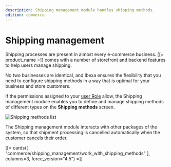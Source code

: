 ```yaml
---
description: Shipping management module handles shipping methods.
edition: commerce
---
```


# Shipping management

Shipping processes are present in almost every e-commerce business. 
[[= product_name =]] comes with a number of storefront and backend features to help users manage shipping.

No two businesses are identical, and Ibexa ensures the flexibility that you need to configure shipping methods in a way that is optimal for your business and store customers.

If the permissions assigned to your [user Role](permissions_and_users.md) allow, the Shipping management module enables you to define and manage shipping methods of different types on the **Shipping methods** screen.

![Shipping methods list](shipping_methods_list.png "Shipping methods list")

The Shipping management module interacts with other packages of the system, 
so that shipment processing is cancelled automatically when the customer cancels their order.

[[= cards([
    "commerce/shipping_management/work_with_shipping_methods"
], columns=3, force_version="4.5") =]] 
